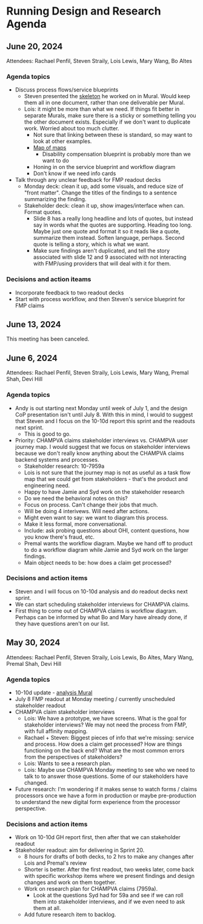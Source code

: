 # Running Design and Research Agenda

## June 20, 2024
Attendees: Rachael Penfil, Steven Straily, Lois Lewis, Mary Wang, Bo Altes

### Agenda topics
- Discuss process flows/service blueprints
  - Steven presented the [skeleton](https://app.mural.co/t/departmentofveteransaffairs9999/m/departmentofveteransaffairs9999/1718652759079/9b8e9bf6a84513373bc234644531bf694d9a4f84?sender=u50b7e26ebf5d18d7d4312080) he worked on in Mural. Would keep them all in one document, rather than one deliverable per Mural.
  - Lois: it might be more than what we need. If things fit better in separate Murals, make sure there is a sticky or something telling you the other document exists. Especially if we don't want to duplicate work. Worried about too much clutter.
    - Not sure that linking between these is standard, so may want to look at other examples.
    - [Map of maps](https://app.mural.co/t/departmentofveteransaffairs9999/m/departmentofveteransaffairs9999/1691694705068/f167df3bf00da9473559b70daef763ae41c2aeaa?sender=ud64d6310f5d321d8542a2119)
      - Disability compensation blueprint is probably more than we want to do
    - Honing in on the service blueprint and workflow diagram
    - Don't know if we need info cards
- Talk through any unclear feedback for FMP readout decks
  - Monday deck: clean it up, add some visuals, and reduce size of "front matter". Change the titles of the findings to a sentence summarizing the finding.
  - Stakeholder deck: clean it up, show images/interface when can. Format quotes.
    - Slide 8 has a really long headline and lots of quotes, but instead say in words what the quotes are supporting. Heading too long. Maybe just one quote and format it so it reads like a quote, summarize them instead. Soften language, perhaps. Second quote is telling a story, which is what we want.
    - Make sure findings aren't duplicated, and tell the story associated with slide 12 and 9 associated with not interacting with FMP/using providers that will deal with it for them.
  
### Decisions and action iteams
- Incorporate feedback to two readout decks
- Start with process workflow, and then Steven's service blueprint for FMP claims

## June 13, 2024
This meeting has been canceled.

## June 6, 2024
Attendees: Rachael Penfil, Steven Straily, Lois Lewis, Mary Wang, Premal Shah, Devi Hill

### Agenda topics
- Andy is out starting next Monday until week of July 1, and the design CoP presentation isn't until July 8. With this in mind, I would to suggest that Steven and I focus on the 10-10d report this sprint and the readouts next sprint.
  - This is good to go.
- Priority: CHAMPVA claims stakeholder interviews vs. CHAMPVA user journey map. I would suggest that we focus on stakeholder interviews because we don't really know anything about the CHAMPVA claims backend systems and processes.
  - Stakeholder research: 10-7959a
  - Lois is not sure that the journey map is not as useful as a task flow map that we could get from stakeholders - that's the product and engineering need.
  - Happy to have Jamie and Syd work on the stakeholder research
  - Do we need the behavioral notes on this?
  - Focus on process. Can't change their jobs that much.
  - Will be doing 4 interivews. Will need after actions.
  - Might even want to say: we want to diagram this process.
  - Make it less formal, more conversational.
  - Include: ask probing questions about OHI, content questions, how you know there's fraud, etc.
  - Premal wants the workflow diagram. Maybe we hand off to product to do a workflow diagram while Jamie and Syd work on the larger findings.
  - Main object needs to be: how does a claim get processed?

### Decisions and action items
- Steven and I will focus on 10-10d analysis and do readout decks next sprint.
- We can start scheduling stakeholder interviews for CHAMPVA claims.
- First thing to come out of CHAMPVA claims is workflow diagram. Perhaps can be informed by what Bo and Mary have already done, if they have questions aren't on our list.

## May 30, 2024
Attendees: Rachael Penfil, Steven Straily, Lois Lewis, Bo Altes, Mary Wang, Premal Shah, Devi Hill
### Agenda topics
- 10-10d update - [analysis Mural](https://app.mural.co/t/departmentofveteransaffairs9999/m/departmentofveteransaffairs9999/1712766096062/a4141cf44d7867853fb69698ea6003aa2216d5d4?wid=0-1717015651965&sender=u3844370d13a440a7859d3526)
- July 8 FMP readout at Monday meeting / currently unscheduled stakeholder readout
- CHAMPVA claim stakeholder interviews
  - Lois: We have a prototype, we have screens. What is the goal for stakeholder interviews? We may not need the process from FMP, with full affinity mapping. 
  - Rachael + Steven: Biggest pieces of info that we're missing: service and process. How does a claim get processed? How are things functioning on the back end? What are the most common errors from the perspectives of stakeholders?
  - Lois: Wants to see a research plan.
  - Lois: Maybe use CHAMPVA Monday meeting to see who we need to talk to to answer those questions. Some of our stakeholders have changed.
- Future research: I'm wondering if it makes sense to watch forms / claims processors once we have a form in production or maybe pre-production to understand the new digital form experience from the processor perspective.

### Decisions and action items
- Work on 10-10d GH report first, then after that we can stakeholder readout
- Stakeholder readout: aim for delivering in Sprint 20.
  - 8 hours for drafts of both decks, to 2 hrs to make any changes after Lois and Premal's review
  - Shorter is better. After the first readout, two weeks later, come back with specific workshop items where we present findings and design changes and work on them together.
  - Work on research plan for CHAMPVA claims (7959a).
    - Look at the questions Syd had for 59a and see if we can roll them into stakeholder interviews, and if we even need  to ask them at all.
  - Add future research item to backlog.
